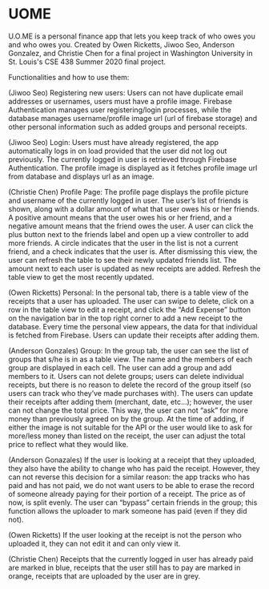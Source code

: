 # UOME
U.O.ME is a personal finance app that lets you keep track of who owes you and who owes you. 
Created by Owen Ricketts, Jiwoo Seo, Anderson Gonzalez, and Christie Chen for a final project in Washington University in St. Louis's CSE 438 Summer 2020 final project.



Functionalities and how to use them:

(Jiwoo Seo)
Registering new users: Users can not have duplicate email addresses or usernames, users must have a profile image. Firebase Authentication manages user registering/login processes, while the database manages username/profile image url (url of firebase storage) and other personal information such as added groups and personal receipts.

(Jiwoo Seo)
Login: Users must have already registered, the app automatically logs in on load provided that the user did not log out previously. The currently logged in user is retrieved through Firebase Authentication. The profile image is displayed as it fetches profile image url from database and displays url as an image.

(Christie Chen)
Profile Page: The profile page displays the profile picture and username of the currently logged in user. The user’s list of friends is shown, along with a dollar amount of what that user owes his or her friends. A positive amount means that the user owes his or her friend, and a negative amount means that the friend owes the user. A user can click the plus button next to the friends label and open up a view controller to add more friends. A circle indicates that the user in the list is not a current friend, and a check indicates that the user is. After dismissing this view, the user can refresh the table to see their newly updated friends list. The amount next to each user is updated as new receipts are added. Refresh the table view to get the most recently updated. 

(Owen Ricketts)
Personal: In the personal tab, there is a table view of the receipts that a user has uploaded. The user can swipe to delete, click on a row in the table view to edit a receipt, and click the “Add Expense” button on the navigation bar in the top right corner to add a new receipt to the database. Every time the personal view appears, the data for that individual is fetched from Firebase. Users can update their receipts after adding them.


(Anderson Gonzales)
Group: In the group tab, the user can see the list of groups that s/he is in as a table view. The name and the members of each group are displayed in each cell. The user can add a group and add members to it. Users can not delete groups; users can delete individual receipts, but there is no reason to delete the record of the group itself (so users can track who they’ve made purchases with). The users can update their receipts after adding them (merchant, date, etc…); however, the user can not change the total price. This way, the user can not “ask” for more money than previously agreed on by the group. At the time of adding, if either the image is not suitable for the API or the user would like to ask for more/less money than listed on the receipt, the user can adjust the total price to reflect what they would like. 

(Anderson Gonazales)
If the user is looking at a receipt that they uploaded, they also have the ability to change who has paid the receipt. However, they can not reverse this decision for a similar reason: the app tracks who has paid and has not paid, we do not want users to be able to erase the record of someone already paying for their portion of a receipt. The price as of now, is split evenly. The user can “bypass” certain friends in the group; this function allows the uploader to mark someone has paid (even if they did not).

(Owen Ricketts)
If the user looking at the receipt is not the person who uploaded it, they can not edit it and can only view it. 

(Christie Chen)
Receipts that the currently logged in user has already paid are marked in blue, receipts that the user still has to pay are marked in orange, receipts that are uploaded by the user are in grey.
